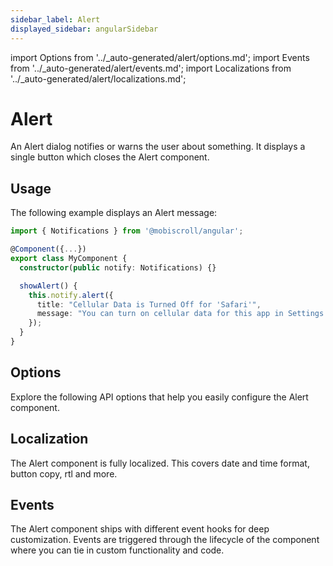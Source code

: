 ```yaml
---
sidebar_label: Alert
displayed_sidebar: angularSidebar
---
```


import Options from '../\_auto-generated/alert/options.md';
import Events from '../\_auto-generated/alert/events.md';
import Localizations from '../\_auto-generated/alert/localizations.md';

# Alert

An Alert dialog notifies or warns the user about something. It displays a single button which closes the Alert component.

## Usage

The following example displays an Alert message:

```ts
import { Notifications } from '@mobiscroll/angular';

@Component({...})
export class MyComponent {
  constructor(public notify: Notifications) {}

  showAlert() {
    this.notify.alert({
      title: "Cellular Data is Turned Off for 'Safari'",
      message: "You can turn on cellular data for this app in Settings.",
    });
  }
}
```

<div className="option-list">

## Options
Explore the following API options that help you easily configure the Alert component.

<Options />

## Localization
The Alert component is fully localized. This covers date and time format, button copy, rtl and more.

<Localizations />

## Events
The Alert component ships with different event hooks for deep customization. Events are triggered through the lifecycle of the component where you can tie in custom functionality and code.

<Events />

</div>
